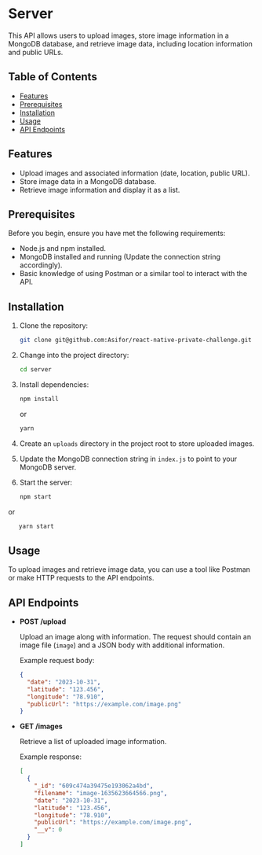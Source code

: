 # Server

This API allows users to upload images, store image information in a MongoDB database, and retrieve image data, including location information and public URLs.

## Table of Contents

- [Features](#features)
- [Prerequisites](#prerequisites)
- [Installation](#installation)
- [Usage](#usage)
- [API Endpoints](#api-endpoints)

## Features

- Upload images and associated information (date, location, public URL).
- Store image data in a MongoDB database.
- Retrieve image information and display it as a list.

## Prerequisites

Before you begin, ensure you have met the following requirements:

- Node.js and npm installed.
- MongoDB installed and running (Update the connection string accordingly).
- Basic knowledge of using Postman or a similar tool to interact with the API.

## Installation

1. Clone the repository:

   ```bash
   git clone git@github.com:Asifor/react-native-private-challenge.git
   ```

2. Change into the project directory:

   ```bash
   cd server
   ```

3. Install dependencies:

   ```bash
   npm install
   ```

   or

   ```bash
   yarn
   ```

4. Create an `uploads` directory in the project root to store uploaded images.

5. Update the MongoDB connection string in `index.js` to point to your MongoDB server.

6. Start the server:

   ```bash
   npm start
   ```

or

```bash
   yarn start
   ```

## Usage

To upload images and retrieve image data, you can use a tool like Postman or make HTTP requests to the API endpoints.

## API Endpoints

- **POST /upload**

  Upload an image along with information. The request should contain an image file (`image`) and a JSON body with additional information.

  Example request body:

  ```json
  {
    "date": "2023-10-31",
    "latitude": "123.456",
    "longitude": "78.910",
    "publicUrl": "https://example.com/image.png"
  }
  ```

- **GET /images**

  Retrieve a list of uploaded image information.

  Example response:

  ```json
  [
    {
      "_id": "609c474a39475e193062a4bd",
      "filename": "image-1635623664566.png",
      "date": "2023-10-31",
      "latitude": "123.456",
      "longitude": "78.910",
      "publicUrl": "https://example.com/image.png",
      "__v": 0
    }
  ]
  ```